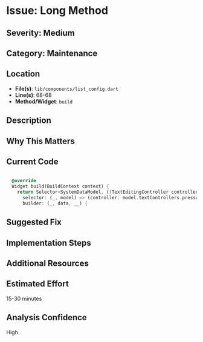 # Issue: Long Method

## Severity: Medium

## Category: Maintenance

## Location
- **File(s)**: `lib/components/list_config.dart`
- **Line(s)**: 68-68
- **Method/Widget**: `build`

## Description


## Why This Matters


## Current Code
```dart

  @override
  Widget build(BuildContext context) {
    return Selector<SystemDataModel, ({TextEditingController controller})>(
      selector: (_, model) => (controller: model.textControllers.pressureThreshController),
      builder: (_, data, __) {
```

## Suggested Fix


## Implementation Steps


## Additional Resources


## Estimated Effort
15-30 minutes

## Analysis Confidence
High

